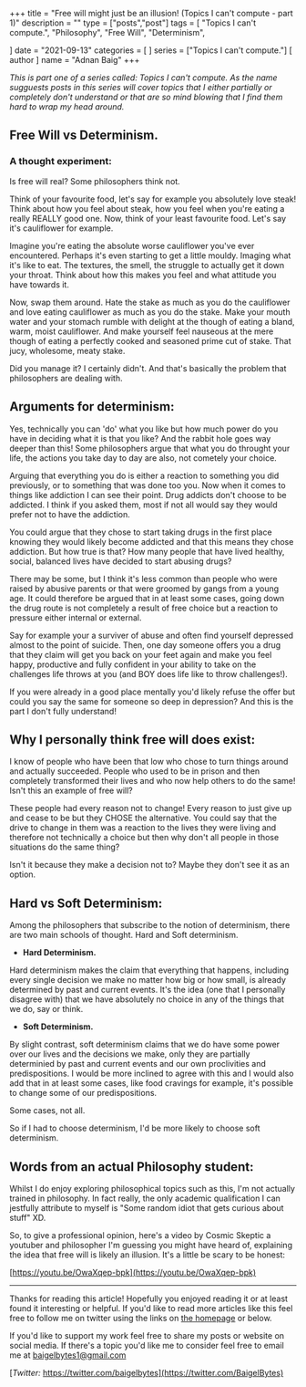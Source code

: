 +++
title = "Free will might just be an illusion! (Topics I can't compute - part 1)"
description = ""
type = ["posts","post"]
tags = [
    "Topics I can't compute.",
    "Philosophy",
    "Free Will",
    "Determinism",
    
]
date = "2021-09-13"
categories = [
   ]
series = ["Topics I can't compute."]
[ author ]
  name = "Adnan Baig"
+++

*This is part one of a series called: Topics I can't compute. As the name sugguests posts in this series will cover topics that I either partially or completely don't understand or that are so mind blowing that I find them hard to wrap my head around.*


## Free Will vs Determinism.

### A thought experiment:

Is free will real? Some philosophers think not.

Think of your favourite food, let's say for example you absolutely love steak! Think about how you feel about steak, how you feel when you're eating a really REALLY good one. Now, think of your least favourite food. Let's say it's cauliflower for example.

Imagine you're eating the absolute worse cauliflower you've ever encountered. Perhaps it's even starting to get a little mouldy. Imaging what it's like to eat. The textures, the smell, the struggle to actually get it down your throat. Think about how this makes you feel and what attitude you have towards it.

Now, swap them around. Hate the stake as much as you do the cauliflower and love eating cauliflower as much as you do the stake. Make your mouth water and your stomach rumble with delight at the though of eating a bland, warm, moist cauliflower. And make yourself feel nauseous at the mere though of eating a perfectly cooked and seasoned prime cut of stake. That jucy, wholesome, meaty stake.

Did you manage it? I certainly didn't. And that's basically the problem that philosophers are dealing with.

## Arguments for determinism:

Yes, technically you can 'do' what you like but how much power do you have in deciding what it is that you like? And the rabbit hole goes way deeper than this! Some philosophers argue that what you do throught your life, the actions you take day to day are also, not cometely your choice.

Arguing that everything you do is either a reaction to something you did previously, or to something that was done too you. Now when it comes to things like addiction I can see their point. Drug addicts don't choose to be addicted. I think if you asked them, most if not all would say they would prefer not to have the addiction.

You could argue that they chose to start taking drugs in the first place knowing they would likely become addicted and that this means they chose addiction. But how true is that? How many people that have lived healthy, social, balanced lives have decided to start abusing drugs?

There may be some, but I think it's less common than people who were raised by abusive parents or that were groomed by gangs from a young age. It could therefore be argued that in at least some cases, going down the drug route is not completely a result of free choice but a reaction to pressure either internal or external.

Say for example your a surviver of abuse and often find yourself depressed almost to the point of suicide. Then, one day someone offers you a drug that they claim will get you back on your feet again and make you feel happy, productive and fully confident in your ability to take on the challenges life throws at you (and BOY does life like to throw challenges!).

If you were already in a good place mentally you'd likely refuse the offer but could you say the same for someone so deep in depression? And this is the part I don't fully understand!

## Why I personally think free will does exist:

I know of people who have been that low who chose to turn things around and actually succeeded. People who used to be in prison and then completely transformed their lives and who now help others to do the same! Isn't this an example of free will?

These people had every reason not to change! Every reason to just give up and cease to be but they CHOSE the alternative. You could say that the drive to change in them was a reaction to the lives they were living and therefore not technically a choice but then why don't all people in those situations do the same thing?

Isn't it because they make a decision not to? Maybe they don't see it as an option.


## Hard vs Soft Determinism:

Among the philosophers that subscribe to the notion of determinism, there are two main schools of thought. Hard and Soft determinism.

* **Hard Determinism.**

Hard determinism makes the claim that everything that happens, including every single decision we make no matter how big or how small, is already determined by past and current events. It's the idea (one that I personally disagree with) that we have absolutely no choice in any of the things that we do, say or think.

* **Soft Determinism.**

By slight contrast, soft determinism claims that we do have some power over our lives and the decisions we make, only they are partially determinied by past and current events and our own proclivities and predispositions. I would be more inclined to agree with this and I would also add that in at least some cases, like food cravings for example, it's possible to change some of our predispositions.

Some cases, not all.

So if I had to choose determinism, I'd be more likely to choose soft determinism.

## Words from an actual Philosophy student:

Whilst I do enjoy exploring philosophical topics such as this, I'm not actually trained in philosophy. In fact really, the only academic qualification I can jestfully attribute to myself is "Some random idiot that gets curious about stuff" XD.

So, to give a professional opinion, here's a video by Cosmic Skeptic a youtuber and philosopher I'm guessing you might have heard of, explaining the idea that free will is likely an illusion. It's a little be scary to be honest:

[https://youtu.be/OwaXqep-bpk](https://youtu.be/OwaXqep-bpk)





---


Thanks for reading this article! Hopefully you enjoyed reading it or at least found it interesting or helpful. If you'd like to read more articles like this feel free to follow me on twitter using the links on [the homepage](https://baigelbytes.netlify.app) or below.

If you'd like to support my work feel free to share my posts or website on social media. If there's a topic you'd like me to consider feel free to email me at baigelbytes1@gmail.com


[*Twitter:* https://twitter.com/baigelbytes](https://twitter.com/BaigelBytes)
